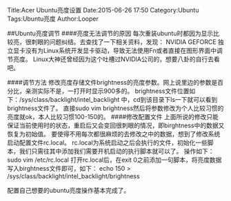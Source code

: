 Title:Acer Ubuntu亮度设置
Date:2015-06-26 17:50
Category:Ubuntu
Tags:Ubuntu亮度
Author:Looper

##Ubuntu亮度调节
####亮度无法调节的原因
 每次重装ubuntu时都因为显示比较亮，很刺眼的问题纠结。去查找了一下相关资料，发现：
NVIDIA GEFORCE 独立显卡没有为Linux系统开发显卡驱动，导致无法使用Fn或者直接在图形界面中调节亮度。
Linux大神还曾经因为这个吐槽过NVIDIA公司的，想要八卦的自行去看吧。

####调节方法
 修改亮度存储文件brightness的亮度参数。网上说里边的参数是百分比，亲测实际不是，一打开时显示900多的。
brightness文件位置如下：/sys/class/backlight/intel_backlight 中，cd到该目录下ls一下就可以看到brightness文件了。
直接sudo vim brightness然后将参数修改为个人比较习惯的亮度就ok，本人比较习惯100-150的。
####修改配置文件
 上面所说的修改只能保证当前使用时的状态，重启后又会变回很刺眼的情况，即birghtness中的数据又恢复为初始值。
要使得不用每次都很麻烦的去修改之中的数据，想到了修改系统启动配置文件rc.local。
rc.local为系统启动之后会执行的文件，初始化一些脚本，我们只需往其中添加我们需要开机启动的执行脚本就可以了。
操作如下： sudo vim /etc/rc.local
打开rc.local后，在exit 0之前添加一句脚本，将亮度数据写入birghtness文件即可，如下：
echo 150 > /sys/class/backlight/intel_backlight/brightness

配置自己想要的ubuntu亮度操作基本完成了。

